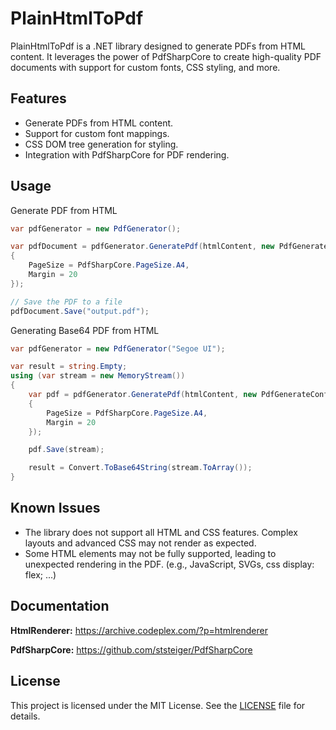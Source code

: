 # PlainHtmlToPdf

PlainHtmlToPdf is a .NET library designed to generate PDFs from HTML content. It leverages the power of PdfSharpCore to create high-quality PDF documents with support for custom fonts, CSS styling, and more.

## Features

- Generate PDFs from HTML content.
- Support for custom font mappings.
- CSS DOM tree generation for styling.
- Integration with PdfSharpCore for PDF rendering.

## Usage

Generate PDF from HTML
```csharp
var pdfGenerator = new PdfGenerator();

var pdfDocument = pdfGenerator.GeneratePdf(htmlContent, new PdfGenerateConfig
{
    PageSize = PdfSharpCore.PageSize.A4,
    Margin = 20
});

// Save the PDF to a file
pdfDocument.Save("output.pdf");
```

Generating Base64 PDF from HTML
```csharp
var pdfGenerator = new PdfGenerator("Segoe UI");

var result = string.Empty;
using (var stream = new MemoryStream())
{
    var pdf = pdfGenerator.GeneratePdf(htmlContent, new PdfGenerateConfig
    {
        PageSize = PdfSharpCore.PageSize.A4,
        Margin = 20
    });

    pdf.Save(stream);

    result = Convert.ToBase64String(stream.ToArray());
}
```

## Known Issues
- The library does not support all HTML and CSS features. Complex layouts and advanced CSS may not render as expected.
- Some HTML elements may not be fully supported, leading to unexpected rendering in the PDF. (e.g., JavaScript, SVGs, css display: flex; ...)


## Documentation

**HtmlRenderer:** https://archive.codeplex.com/?p=htmlrenderer

**PdfSharpCore:** https://github.com/ststeiger/PdfSharpCore


## License
This project is licensed under the MIT License. See the [LICENSE](LICENSE) file for details.